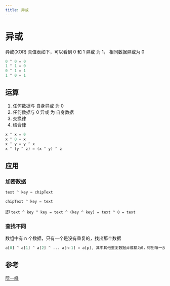 ```yaml
---
title: 异或
---
```


# 异或
异或(XOR) 真值表如下，可以看到 0 和 1 异或 为 1， 相同数据异或为 0

```js
0 ^ 0 = 0
1 ^ 1 = 0
0 ^ 1 = 1
1 ^ 0 = 1
```
## 运算
1. 任何数据与 自身异或 为 0
2. 任何数据与 0 异或 为 自身数据
3. 交换律
4. 结合律

```js
x ^ x = 0
x ^ 0 = x
x ^ y = y ^ x
x ^ (y ^ z) = (x ^ y) ^ z

```

## 应用
### 加密数据

``` js
text ^ key = chipText

chipText ^ key = text
```

即 `text ^ key ^ key = text ^ (key ^ key) = text ^ 0 = text `

### 查找不同
数组中有 n 个数据，只有一个是没有重复的，找出那个数据
```js
a[0] ^ a[1] ^ a[2] ^ ... a[n-1] = a[p], 其中其他重复数据异或都为0，得到唯一没有重复的值

```

## 参考

[阮一峰](https://www.ruanyifeng.com/blog/2021/01/_xor.html)